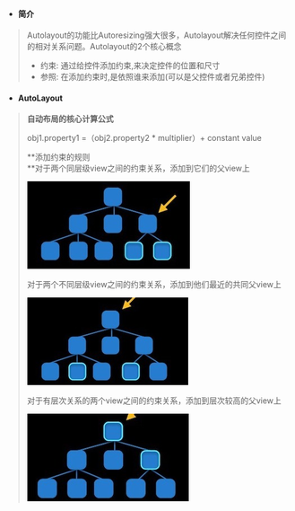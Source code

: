 * #### 简介

> Autolayout的功能比Autoresizing强大很多，Autolayout解决任何控件之间的相对关系问题。Autolayout的2个核心概念
>
> * 约束: 通过给控件添加约束,来决定控件的位置和尺寸
> * 参照: 在添加约束时,是依照谁来添加\(可以是父控件或者兄弟控件\)

* #### AutoLayout

> **自动布局的核心计算公式**
>
> obj1.property1 =（obj2.property2 \* multiplier）+ constant value
>
> **添加约束的规则  
> **对于两个同层级view之间的约束关系，添加到它们的父view上
>
> ![](/assets/image8.jpeg)
>
> 对于两个不同层级view之间的约束关系，添加到他们最近的共同父view上
>
> ![](/assets/image9.jpeg)
>
> 对于有层次关系的两个view之间的约束关系，添加到层次较高的父view上
>
> ![](/assets/image10.jpeg)



